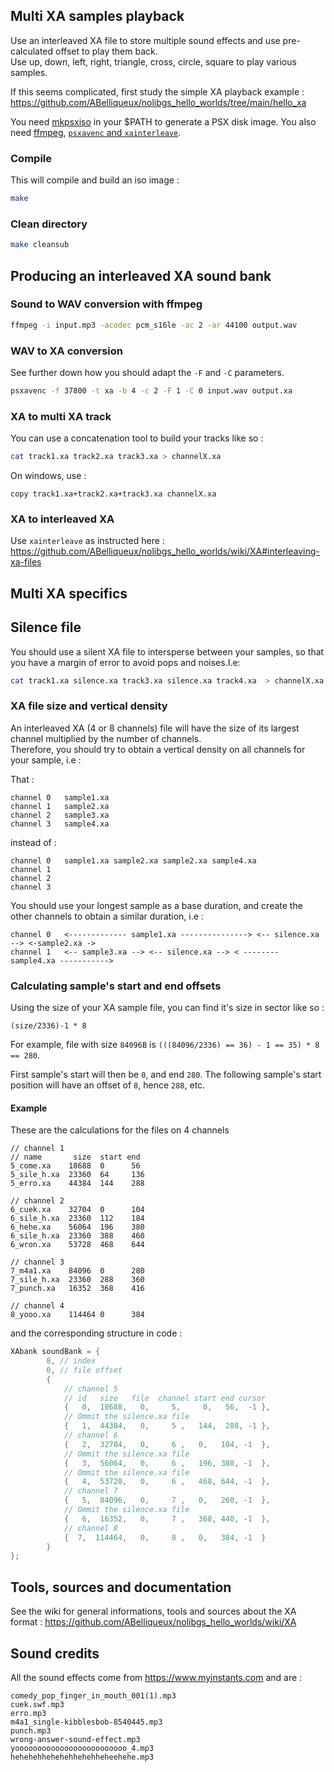 ##  Multi XA samples playback

Use an interleaved XA file to store multiple sound effects and use pre-calculated offset to play them back.  
Use up, down, left, right, triangle, cross, circle, square to play various samples.  

If this seems complicated, first study the simple XA playback example : https://github.com/ABelliqueux/nolibgs_hello_worlds/tree/main/hello_xa  

You need [mkpsxiso](https://github.com/Lameguy64/mkpsxiso) in your $PATH to generate a PSX disk image.
You also need [ffmpeg](https://ffmpeg.org/), [`psxavenc` and `xainterleave`](https://github.com/ABelliqueux/candyk-psx/tree/master/toolsrc/).

### Compile

This will compile and build an iso image :

```bash
make
```

### Clean directory

```bash
make cleansub
```

## Producing an interleaved XA sound bank

### Sound to WAV conversion with ffmpeg

```bash
ffmpeg -i input.mp3 -acodec pcm_s16le -ac 2 -ar 44100 output.wav
``` 

### WAV to XA conversion 

See further down how you should adapt the `-F` and `-C` parameters.

```bash
psxavenc -f 37800 -t xa -b 4 -c 2 -F 1 -C 0 input.wav output.xa
```

### XA to multi XA track

You can use a concatenation tool to build your tracks like so :

```bash
cat track1.xa track2.xa track3.xa > channelX.xa
```

On windows, use :
```
copy track1.xa+track2.xa+track3.xa channelX.xa
```

### XA to interleaved XA

Use `xainterleave` as instructed here : https://github.com/ABelliqueux/nolibgs_hello_worlds/wiki/XA#interleaving-xa-files  

## Multi XA specifics

## Silence file

You should use a silent XA file to intersperse between your samples, so that you have a margin of error to avoid pops and noises.I.e:

```bash
cat track1.xa silence.xa track3.xa silence.xa track4.xa  > channelX.xa
```

### XA file size and vertical density

An interleaved XA (4 or 8 channels) file will have the size of its largest channel multiplied by the number of channels.  
Therefore, you should try to obtain a vertical density on all channels for your sample, i.e :

That :

```
channel 0   sample1.xa
channel 1   sample2.xa
channel 2   sample3.xa
channel 3   sample4.xa
```

instead of :

```
channel 0   sample1.xa sample2.xa sample2.xa sample4.xa
channel 1   
channel 2   
channel 3   
```

You should use your longest sample as a base duration, and create the other channels to obtain a similar duration, i.e :

```
channel 0   <------------- sample1.xa ---------------> <-- silence.xa --> <-sample2.xa ->
channel 1   <-- sample3.xa --> <-- silence.xa --> < -------- sample4.xa ----------->
```

### Calculating sample's start and end offsets

Using the size of your XA sample file, you can find it's size in sector like so :

`(size/2336)-1 * 8`

For example, file with size `84096B` is `(((84096/2336) == 36) - 1 == 35) * 8 == 280`.

First sample's start will then be `0`, and end `280`.
The following sample's start position will have an offset of `8`, hence `288`, etc.

#### Example 

These are the calculations for the files on 4 channels

```
// channel 1
// name       size  start end
5_come.xa    18688  0      56
5_sile_h.xa  23360  64     136     
5_erro.xa    44384  144    288
 
// channel 2
6_cuek.xa    32704  0      104
6_sile_h.xa  23360  112    184
6_hehe.xa    56064  196    380
6_sile_h.xa  23360  388    460
6_wron.xa    53728  468    644

// channel 3
7_m4a1.xa    84096  0      280
7_sile_h.xa  23360  288    360 
7_punch.xa   16352  368    416

// channel 4
8_yooo.xa    114464 0      384
```

and the corresponding structure in code :

```c
XAbank soundBank = {
        8, // index
        0, // file offset
        {
            // channel 5
            // id   size   file  channel start end cursor
            {   0,  18688,   0,     5,     0,   56,  -1 }, 
            // Ommit the silence.xa file
            {   1,  44384,   0,     5 ,   144,  288, -1 }, 
            // channel 6                 
            {   2,  32704,   0,     6 ,   0,   104, -1  }, 
            // Ommit the silence.xa file
            {   3,  56064,   0,     6 ,   196, 380, -1  }, 
            // Ommit the silence.xa file
            {   4,  53728,   0,     6 ,   468, 644, -1  }, 
            // channel 7                               
            {   5,  84096,   0,     7 ,   0,   260, -1  }, 
            // Ommit the silence.xa file
            {   6,  16352,   0,     7 ,   368, 440, -1  }, 
            // channel 8                               
            {  7,  114464,   0,     8 ,   0,   384, -1  }
        }
};
```

## Tools, sources and documentation

See the wiki for general informations, tools and sources about the XA format : https://github.com/ABelliqueux/nolibgs_hello_worlds/wiki/XA

## Sound credits

All the sound effects come from https://www.myinstants.com and are :  

```
comedy_pop_finger_in_mouth_001(1).mp3
cuek.swf.mp3
erro.mp3
m4a1_single-kibblesbob-8540445.mp3
punch.mp3
wrong-answer-sound-effect.mp3
yooooooooooooooooooooooooo_4.mp3
hehehehhehehehhehehheheehehe.mp3
```
